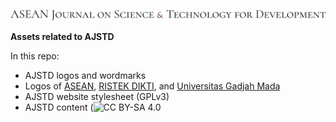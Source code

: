 ![](https://raw.githubusercontent.com/jaybaeta/ajstd/master/design/logo/ajstd-wordmark-long.png)

**Assets related to AJSTD**

In this repo:

- AJSTD logos and wordmarks
- Logos of [ASEAN](http://asean.org/), [RISTEK DIKTI](https://ristekdikti.go.id/), and [Universitas Gadjah Mada](https://ugm.ac.id/)
- AJSTD website stylesheet (GPLv3)
- AJSTD content (![CC BY-SA 4.0](https://creativecommons.org/licenses/by-sa/4.0/)
